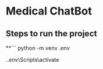 # Medical ChatBot

## Steps to run the project 

**``` 
python -m venv .env

.\.env\Scripts\activate


